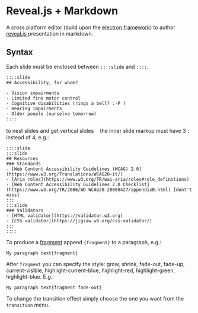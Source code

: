 # Reveal.js + Markdown

A cross platform editor (build upon the [electron framework](https://github.com/electron/electron)) to author [reveal.js](https://github.com/hakimel/reveal.js) presentation in markdown.

## Syntax
Each slide must be enclosed between `::::slide` and `::::`.
````
::::slide
## Accessibility, for whom?

- Vision impairments
- Limited fine motor control
- Cognitive disabilities (rings a bell? :-P )
- Hearing impairments
- Older people (ourselve tomorrow)
::::
````
to nest slides and get vertical slides ﾠthe inner slide markup must have 3 `:` instead of 4, e.g.:
````
::::slide
:::slide
## Resources
### Standards
- [Web Content Accessibility Guidelines (WCAG) 2.0](https://www.w3.org/Translations/WCAG20-it/)
- [Aria roles](https://www.w3.org/TR/wai-aria/roles#role_definitions)
- [Web Content Accessibility Guidelines 2.0 Checklist](https://www.w3.org/TR/2006/WD-WCAG20-20060427/appendixB.html) [dont't miss]
:::
:::slide
### Validators
- [HTML validator](https://validator.w3.org)
- [CSS validator](https://jigsaw.w3.org/css-validator/)
:::
::::
````
To produce a [fragment](https://github.com/hakimel/reveal.js#fragments) append `{fragment}` to a paragraph, e.g.:
````
My paragraph text{fragment}
````
After `fragment` you can specify the style: grow, shrink, fade-out, fade-up, current-visible, highlight-current-blue, highlight-red, highlight-green, highlight-blue. E.g.:
````
My paragraph text{fragment fade-out}
````
To change the transition effect simply choose the one you want from the `transition` menu. 